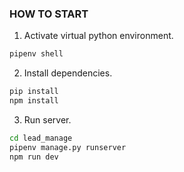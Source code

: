 ### HOW TO START

1. Activate virtual python environment.

```bash
pipenv shell
```

2. Install dependencies.

```bash
pip install
npm install
```

3. Run server.

```bash
cd lead_manage
pipenv manage.py runserver
npm run dev
```